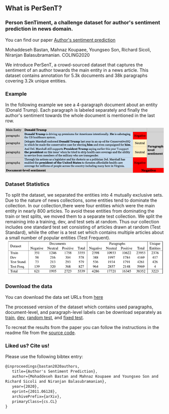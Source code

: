 ## What is PerSenT?
### Person SenTiment, a challenge dataset for author's sentiment prediction in news domain.


You can find our paper [Author's sentiment prediction](https://arxiv.org/abs/2011.06128) 

Mohaddeseh Bastan, Mahnaz Koupaee, Youngseo Son, Richard Sicoli, Niranjan Balasubramanian. COLING2020

We introduce PerSenT, a crowd-sourced dataset that captures the sentiment of an author towards the main entity in a news article. This dataset contains annotation for 5.3k documents and 38k paragraphs covering 3.2k unique entities.

### Example
In the following example we see a 4-paragraph document about an entity (Donald Trump). Each paragraph is labeled separately and finally the author's sentiment towards the whole document is mentioned in the last row.


<a href="https://github.com/MHDBST/PerSenT/blob/main/example2.png?raw=true"><img src="https://github.com/MHDBST/PerSenT/blob/main/example2.png?raw=true" alt="Image of PerSenT stats"/></a>


### Dataset Statistics
To split the dataset, we separated the entities into 4 mutually exclusive sets. Due to the nature of news collections, some entities tend to dominate the collection. In our collection,there were four entities which were the main entity in nearly 800 articles.  To avoid these entities from dominating the train or test splits, we moved them to a separate test collection. We split the remaining into a training, dev, and test sets at random. Thus our collection includes one standard test set consisting of articles drawn at random (Test Standard), while the other is a test set which contains multiple articles about a small number of popular entities (Test Frequent).  
<a href="https://github.com/MHDBST/PerSenT/blob/main/data_stats.png?raw=true"><img src="https://github.com/MHDBST/PerSenT/blob/main/data_stats.png?raw=true" alt="Image of PerSenT stats" /></a>

### Download the data
You can download the data set URLs from [here](https://github.com/MHDBST/PerSenT/blob/main/train_dev_test_URLs.pkl)

The processed version of the dataset which contains used paragraphs, document-level, and paragraph-level labels can be download separately as [train](https://github.com/MHDBST/PerSenT/blob/main/train.csv), [dev](https://github.com/MHDBST/PerSenT/blob/main/dev.csv), [random test](https://github.com/MHDBST/PerSenT/blob/main/random_test.csv), and [fixed test](https://github.com/MHDBST/PerSenT/blob/main/fixed_test.csv).

To recreat the results from the paper you can follow the instructions in the readme file from the [source code](https://github.com/StonyBrookNLP/PerSenT/tree/main/pre_post_processing_steps).

### Liked us? Cite us!

 Please use the following bibtex entry:

   ```
@inproceedings{bastan2020authors,
      title={Author's Sentiment Prediction}, 
      author={Mohaddeseh Bastan and Mahnaz Koupaee and Youngseo Son and Richard Sicoli and Niranjan Balasubramanian},
      year={2020},
      eprint={2011.06128},
      archivePrefix={arXiv},
      primaryClass={cs.CL}
}
   ```
   
   
   

